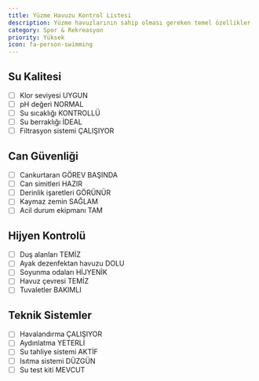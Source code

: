 ```yaml
---
title: Yüzme Havuzu Kontrol Listesi
description: Yüzme havuzlarının sahip olması gereken temel özellikler
category: Spor & Rekreasyon
priority: Yüksek
icon: fa-person-swimming
---
```


## Su Kalitesi

- [ ] Klor seviyesi UYGUN
- [ ] pH değeri NORMAL
- [ ] Su sıcaklığı KONTROLLÜ
- [ ] Su berraklığı İDEAL
- [ ] Filtrasyon sistemi ÇALIŞIYOR

## Can Güvenliği

- [ ] Cankurtaran GÖREV BAŞINDA
- [ ] Can simitleri HAZIR
- [ ] Derinlik işaretleri GÖRÜNÜR
- [ ] Kaymaz zemin SAĞLAM
- [ ] Acil durum ekipmanı TAM

## Hijyen Kontrolü

- [ ] Duş alanları TEMİZ
- [ ] Ayak dezenfektan havuzu DOLU
- [ ] Soyunma odaları HİJYENİK
- [ ] Havuz çevresi TEMİZ
- [ ] Tuvaletler BAKIMLI

## Teknik Sistemler

- [ ] Havalandırma ÇALIŞIYOR
- [ ] Aydınlatma YETERLİ
- [ ] Su tahliye sistemi AKTİF
- [ ] Isıtma sistemi DÜZGÜN
- [ ] Su test kiti MEVCUT
